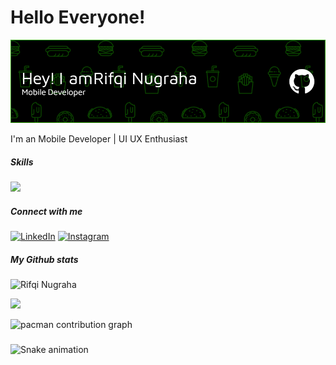 # Hello Everyone! 

![Rifqi Nugraha](img/github-header-image%20(6).png)

I'm an Mobile Developer | UI UX Enthusiast



##### Skills

<p >
  <a href="https://skillicons.dev">
    <img src="https://skillicons.dev/icons?i=kotlin,flutter,dart,python,figma,xd" />
  </a>
</p>

##### Connect with me
[![LinkedIn](https://img.shields.io/badge/LinkedIn-0077B5?style=for-the-badge&logo=linkedin&logoColor=white)](https://www.linkedin.com/in/rifqi-nugraha-a2885b221/) [![Instagram](https://img.shields.io/badge/Instagram-E4405F?style=for-the-badge&logo=instagram&logoColor=white)](https://instagram.com/zenithhh0)


##### My Github stats
![Rifqi Nugraha](https://github-readme-stats.vercel.app/api?username=rifqinugrahaaa&show_icons=true&theme=algolia)

<p >
<a href="https://github.com/rifqinugrahaaa">
  
  <img height="180em" src="https://github-readme-stats-eight-theta.vercel.app/api/top-langs/?username=rifqinugrahaaa&layout=compact&langs_count=8&theme=algolia"/>
</a>
</p>


<picture>
  <source media="(prefers-color-scheme: dark)" srcset="https://raw.githubusercontent.com/rifqinugrahaaa/rifqinugrahaaa/output/pacman-contribution-graph-dark.svg">
  <source media="(prefers-color-scheme: light)" srcset="https://raw.githubusercontent.com/rifqinugrahaaa/rifqinugrahaaa/output/pacman-contribution-graph.svg">
  <img alt="pacman contribution graph" src="https://raw.githubusercontent.com/rifqinugrahaaa/rifqinugrahaaa/output/pacman-contribution-graph.svg">
</picture>

###

<img src="https://raw.githubusercontent.com/rifqinugrahaaa/rifqinugrahaaa/output/snake.svg" alt="Snake animation" />

###

